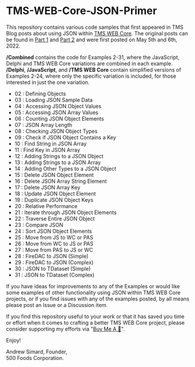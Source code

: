 # TMS-WEB-Core-JSON-Primer

This repository contains various code samples that first appeared in TMS Blog posts about using JSON within
[TMS WEB Core](https://www.tmssoftware.com/site/tmswebcore.asp). The original posts can be found in [Part 1](https://www.tmssoftware.com/site/blog.asp?post=928) and [Part 2](https://www.tmssoftware.com/site/blog.asp?post=932) and were first posted on May 5th and 6th, 2022.

**/Combined** contains the code for Examples 2-31, where the JavaScript, Delphi and TMS WEB Core 
variations are combined in each example. **/Delphi**, **/JavaScript**, and **/TMS WEB Core** contain simplified versions of
Examples 2-24, where only the specific variation is included, for those interested in just the one variation.

- 02 : Defining Objects
- 03 : Loading JSON Sample Data
- 04 : Accessing JSON Object Values
- 05 : Accessing JSON Array Values
- 06 : Counting JSON Object Elements
- 07 : JSON Array Length
- 08 : Checking JSON Object Types
- 09 : Check if JSON Object Contains a Key
- 10 : Find String in JSON Array
- 11 : Find Key in JSON Array
- 12 : Adding Strings to a JSON Object
- 13 : Adding Strings to a JSON Array
- 14 : Adding Other Types to a JSON Object
- 15 : Delete JSON Object Element
- 16 : Delete JSON Array String Element
- 17 : Delete JSON Array Key
- 18 : Update JSON Object Element
- 19 : Duplicate JSON Object Keys
- 20 : Relative Performance
- 21 : Iterate through JSON Object Elements
- 22 : Traverse Entire JSON Object
- 23 : Compare JSON
- 24 : Sort JSON Object Elements
- 25 : Move from JS to WC or PAS
- 26 : Move from WC to JS or PAS
- 27 : Move from PAS to JS or WC
- 28 : FireDAC to JSON (Simple)
- 29 : FireDAC to JSON (Complex)
- 30 : JSON to TDataset (Simple)
- 31 : JSON to TDataset (Complex)
 
If you have ideas for improvements to any of the Examples or would like some examples of other functionality
using JSON within TMS WEB Core projects, or if you find issues with any of the examples posted, by all means please
post an Issue or a Discussion item.

If you find this repository useful to your work or that it has saved you time or effort when it comes to crafting
a better TMS WEB Core project, please consider supporting my efforts via "[Buy Me A :pizza:](https://www.buymeacoffee.com/andrewsimard500)".

Enjoy!

Andrew Simard, Founder,   
500 Foods Corporation.
